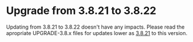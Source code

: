 # Upgrade from 3.8.21 to 3.8.22

Updating from 3.8.21 to 3.8.22 doesn't have any impacts. Please read the apropriate UPGRADE-3.8.x files for updates lower as [3.8.21](UPGRADE-3.8.21.md) to this version.

